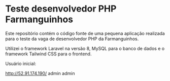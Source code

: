 # Teste desenvolvedor PHP Farmanguinhos

Este repositório contém o código fonte de uma pequena aplicação realizada para o teste da vaga de desenvolvedor PHP da Farmanguinhos.

Utilizei o framework Laravel na versão 8, MySQL para o banco de dados e o framework Tailwind CSS para o frontend.

Usuário inicial:

http://52.91.174.190/
admin
admin

